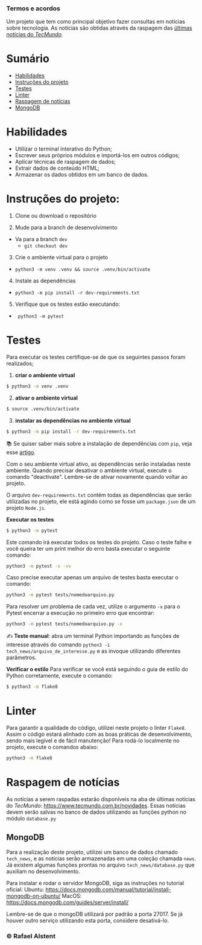 ### Termos e acordos

Um projeto que tem como principal objetivo fazer consultas em notícias sobre tecnologia. As notícias são obtidas através da raspagem das [últimas notícias do _TecMundo_](https://www.tecmundo.com.br/novidades).

# Sumário

- [Habilidades](#habilidades)
- [Instruções do projeto](#instruções-do-projeto)
- [Testes](#testes)
- [Linter](#linter)
- [Raspagem de notícias](#raspagem-de-notícias)
- [MongoDB](#mongodb)

# Habilidades

- Utilizar o terminal interativo do Python;
- Escrever seus próprios módulos e importá-los em outros códigos;
- Aplicar técnicas de raspagem de dados;
- Extrair dados de conteúdo HTML;
- Armazenar os dados obtidos em um banco de dados.

# Instruções do projeto:

1. Clone ou download o repositório

2. Mude para a branch de desenvolvimento
  * Va para a branch `dev`
    * `git checkout dev`

3. Crie o ambiente virtual para o projeto

- `python3 -m venv .venv && source .venv/bin/activate`

4. Instale as dependências

- `python3 -m pip install -r dev-requirements.txt`
5. Verifique que os testes estão executando:
  * ` python3 -m pytest`

# Testes

Para executar os testes certifique-se de que os seguintes passos foram realizados;

1. **criar o ambiente virtual**

```bash
$ python3 -m venv .venv
```

2. **ativar o ambiente virtual**

```bash
$ source .venv/bin/activate
```

3. **instalar as dependências no ambiente virtual**

```bash
$ python3 -m pip install -r dev-requirements.txt
```

📚 Se quiser saber mais sobre a instalação de dependências com `pip`, veja esse [artigo](https://medium.com/python-pandemonium/better-python-dependency-and-package-management-b5d8ea29dff1).

Com o seu ambiente virtual ativo, as dependências serão instaladas neste ambiente.
Quando precisar desativar o ambiente virtual, execute o comando "deactivate". Lembre-se de ativar novamente quando voltar ao projeto.

O arquivo `dev-requirements.txt` contém todas as dependências que serão utilizadas no projeto, ele está agindo como se fosse um `package.json` de um projeto `Node.js`.

**Executar os testes**

```bash
$ python3 -m pytest
```

Este comando irá executar todos os testes do projeto. Caso o teste falhe e você queira ter um print melhor do erro basta executar o seguinte comando:

```bash
python3 -m pytest -s -vv
```

Caso precise executar apenas um arquivo de testes basta executar o comando:

```bash
python3 -m pytest tests/nomedoarquivo.py
```

Para resolver um problema de cada vez, utilize o argumento `-x` para o Pytest encerrar a execução no primeiro erro que encontrar:

```bash
python3 -m pytest tests/nomedoarquivo.py -x
```

✍️ **Teste manual**: abra um terminal Python importando as funções de interesse através do comando `python3 -i tech_news/arquivo_de_interesse.py` e as invoque utilizando diferentes parâmetros.

**Verificar o estilo**
Para verificar se você está seguindo o guia de estilo do Python corretamente, execute o comando:

```bash
$ python3 -m flake8
```

# Linter

Para garantir a qualidade do código, utilizei neste projeto o linter `Flake8`.
Assim o código estará alinhado com as boas práticas de desenvolvimento, sendo mais legível e de fácil manutenção! Para rodá-lo localmente no projeto, execute o comandos abaixo:

```bash
python3 -m flake8
```

# Raspagem de notícias

As notícias a serem raspadas estarão disponíveis na aba de últimas notícias do _TecMundo_: https://www.tecmundo.com.br/novidades.
Essas notícias devem serão salvas no banco de dados utilizando as funções python no módulo `database.py`

## MongoDB

Para a realização deste projeto, utilizei um banco de dados chamado `tech_news`, e as notícias serão armazenadas em uma coleção chamada `news`. Já existem algumas funções prontas no arquivo `tech_news/database.py` que auxiliam no desenvolvimento.

Para instalar e rodar o servidor MongoDB, siga as instruções no tutorial oficial:
Ubuntu: https://docs.mongodb.com/manual/tutorial/install-mongodb-on-ubuntu/
MacOS:  https://docs.mongodb.com/guides/server/install/

Lembre-se de que o mongoDB utilizará por padrão a porta 27017. Se já houver outro serviço utilizando esta porta, considere desativá-lo.


### © Rafael Alstent